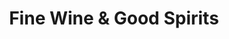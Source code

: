 ---
title: "Fine Wine & Good Spirits"
url: /pittsburgh/fine-wine-and-good-spirits-liberty-avenue/
shop: alcohol
---